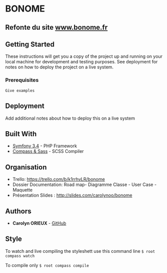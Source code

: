 # BONOME

## Refonte du site www.bonome.fr

## Getting Started

These instructions will get you a copy of the project up and running on your local machine for development and testing purposes. See deployment for notes on how to deploy the project on a live system.

### Prerequisites

```
Give examples
```

## Deployment

Add additional notes about how to deploy this on a live system

## Built With

* [Symfony 3.4](www.symfony.com) - PHP Framework
* [Compass & Sass]() - SCSS Compiler 

## Organisation
* Trello: https://trello.com/b/k1rrhvLR/bonome
* Dossier Documentation: Road map- Diagramme Classe - User Case - Maquette
* Présentation Slides : http://slides.com/carolynoo/bonome

## Authors

* **Carolyn ORIEUX** - [GitHub](https://github.com/CarolynOo)

## Style

To watch and live compiling the styleshett use this command line
`$ root compass watch`

To compile only
`$ root compass compile`
